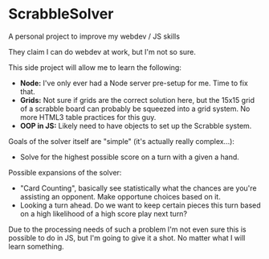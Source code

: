 # ScrabbleSolver
A personal project to improve my webdev / JS skills

They claim I can do webdev at work, but I'm not so sure.

This side project will allow me to learn the following:

* **Node:** I've only ever had a Node server pre-setup for me. Time to fix that.
* **Grids:** Not sure if grids are the correct solution here, but the 15x15 grid of a scrabble board can probably be squeezed into a grid system. No more HTML3 table practices for this guy.
* **OOP in JS:** Likely need to have objects to set up the Scrabble system.

Goals of the solver itself are "simple" (it's actually really complex...):
* Solve for the highest possible score on a turn with a given a hand.

Possible expansions of the solver:
* "Card Counting", basically see statistically what the chances are you're assisting an opponent. Make opportune choices based on it.
* Looking a turn ahead. Do we want to keep certain pieces this turn based on a high likelihood of a high score play next turn?

Due to the processing needs of such a problem I'm not even sure this is possible to do in JS, but I'm going to give it a shot. No matter what I will learn something.

